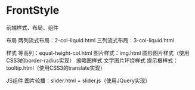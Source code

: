 # FrontStyle
前端样式、布局、组件

布局
两列流式布局：2-col-liquid.html
三列流式布局：3-col-liquid.html

样式
等高列：equal-height-col.html
图片样式：img.html
  圆形图片样式（使用CSS3的border-radius实现）
  缩略图样式
  文字图片环绕样式
提示框样式：tooltip.html（使用CSS3的translate实现）

JS组件
图片轮播：slider.html + slider.js（使用JQuery实现）

